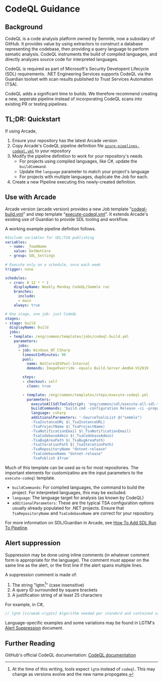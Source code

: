 # CodeQL Guidance

## Background

CodeQL is a code analysis platform owned by Semmle, now a subsidary of GitHub. It provides value by using extractors to construct a database representing the codebase, then providing a query language to perform sematic analysis. CodeQL instruments the build of compiled languages, and directly analyzes source code for interpreted languages. 

CodeQL is required as part of Microsoft's Security Developent Lifecycle (SDL) requirements. .NET Engineering Services supports CodeQL via the Guardian toolset with scan results published to Trust Services Automation (TSA). 

CodeQL adds a significant time to builds. We therefore recommend creating a new, seperate pipeline instead of incorporating CodeQL scans into existing PR or testing pipelines. 

## TL;DR: Quickstart

If using Arcade, 

1. Ensure your repository has the latest Arcade version
2. Copy Arcade's CodeQL pipeline definition file [`azure-pipelines-codeql.yml`](https://github.dev/dotnet/arcade/blob/ecf92bbdc4354adc1960fa53808e87d91624f9b5/azure-pipelines-codeql.yml) to your repository
3. Modify the pipeline definition to work for your repository's needs
   - For projects using compiled languages, like C#, update the `buildCommand`.
   - Update the `language` parameter to match your project's language 
   - For projects with multiple languages, duplicate the Job for each. 
4. Create a new Pipeline executing this newly-created definition. 


## Use with Arcade

Arcade version (arcade version) provides a new Job template "[codeql-build.yml](https://github.com/dotnet/arcade/blob/main/eng/common/templates/jobs/codeql-build.yml)" and step template "[execute-codeql.yml](https://github.dev/dotnet/arcade/blob/main/eng/common/templates/steps/execute-codeql.yml)". It extends Arcade's existing use of Guardian to provide SDL tooling and workflow.

A working example pipeline defintion follows.

```yaml
#Include variables for SDL/TSA publishing
variables:
  - name: _TeamName
    value: DotNetCore
  - group: SDL_Settings
    
# Execute only on a schedule, once each week
trigger: none

schedules:
  - cron: 0 12 * * 1
    displayName: Weekly Monday CodeQL/Semmle run
    branches:
      include:
      - main
    always: true

# One stage, one job: just CodeQL
stages:
- stage: build
  displayName: Build
  jobs:
  - template: /eng/common/templates/jobs/codeql-build.yml
    parameters:
      jobs:
      - job: Windows_NT_CSharp
        timeoutInMinutes: 90
        pool:
          name: NetCore1ESPool-Internal
          demands: ImageOverride -equals Build.Server.Amd64.VS2019

        steps:
        - checkout: self
          clean: true

        - template: /eng/common/templates/steps/execute-codeql.yml
          parameters:
            executeAllSdlToolsScript: 'eng/common/sdl/execute-all-sdl-tools.ps1'
            buildCommands: 'build.cmd -configuration Release -ci -prepareMachine'
            language: csharp
            additionalParameters: '-SourceToolsList @("semmle")
            -TsaInstanceURL $(_TsaInstanceURL)
            -TsaProjectName $(_TsaProjectName)
            -TsaNotificationEmail $(_TsaNotificationEmail)
            -TsaCodebaseAdmin $(_TsaCodebaseAdmin)
            -TsaBugAreaPath $(_TsaBugAreaPath)
            -TsaIterationPath $(_TsaIterationPath)
            -TsaRepositoryName "dotnet-release"
            -TsaCodebaseName "dotnet-release"
            -TsaPublish $True'
```

Much of this template can be used as-is for most repositories. The important elements for customizatino are the input parameters to the `execute-codeql` template. 

- `buildCommands`: For compiled languages, the command to build the project. For interpreted languages, this may be excluded. 
- `language`: The language target for analysis (as known by CodeQL)
- `additionalParameters`: These are the typical TSA configuration options usually already populated for .NET projects. Ensure that `TsaRepositoryName` and `TsaCodebaseName` are correct for your repository.

For more information on SDL/Guardian in Arcade, see [How To Add SDL Run To Pipeline](https://github.dev/dotnet/arcade/blob/main/Documentation/HowToAddSDLRunToPipeline.md).

## Alert suppression

Suppression may be done using inline comments (in whatever comment form is appropriate for the language). The comment must appear on the same line as the alert, or the first line if the alert spans multiple lines. 

A suppression comment is made of:

1. The string "lgtm[^1]" (case insensitive)
2. A query ID surrounded by square brackets
3. A justification string of at least 25 characters

For example, in C#,

```cs
// lgtm [cs/weak-crypto] Algorithm needed per standard and contained safely here
```

Language-specific examples and some variations may be found in LGTM's [Alert Suppression](https://lgtm.com/help/lgtm/alert-suppression) document.

[^1]: At the time of this writing, tools expect `lgtm` instead of `codeql`. This may change as versions evolve and the new name propogates.

## Further Reading

GitHub's official CodeQL documentation: [CodeQL documentation](https://codeql.github.com/docs)
